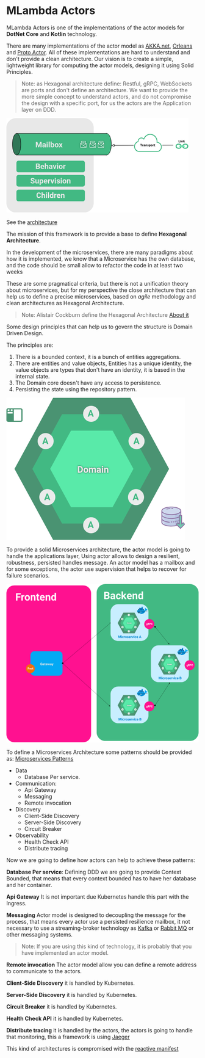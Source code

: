 # MLambda Actors
MLambda Actors is one of the implementations of the actor models for 
**DotNet Core** and **Kotlin** technology.

There are many implementations of the actor model as 
[AKKA.net](https://getakka.net/), [Orleans](https://dotnet.github.io/orleans) and [Proto Actor](http://proto.actor).
All of these implementations are hard to understand and don't provide a clean architecture.
Our vision is to create a simple, lightweight library for computing the actor models, designing it
using Solid Principles.

>Note: as Hexagonal architecture define: Restful, gRPC, WebSockets are ports and don't define an architecture. 
>We want to provide the more simple concept to understand actors, and do not compromise the
>design with a specific port, for us the actors are the Application layer on DDD.

![Actor](site/assets/actor.png)

See the [architecture](site/architecture.md)

The mission of this framework is to provide a base to define **Hexagonal Architecture**.

In the development of the microservices, there are many paradigms about how it is implemented,
we know that a Microservice has the own database, and the code should be small allow to
refactor the code in at least two weeks

These are some pragmatical criteria, but there is not a unification theory about microservices, but
for my perspective the close architecture that can help us to define a precise microservices,
based on *agile* methodology and clean architectures as Hexagonal Architecture.


> Note: Alistair Cockburn define the Hexagonal Architecture [About it](https://alistair.cockburn.us/hexagonal-architecture/)


Some design principles that can help us to govern the structure is Domain Driven Design.

The principles are:

1. There is a bounded context, it is a bunch of entities aggregations.
2. There are entities and value objects, Entities has a unique identity, the value objects are
types that don't have an identity, it is based in the internal state.
3. The Domain core doesn't have any access to persistence.
4. Persisting the state using the repository pattern.

 
![Hexagonal](site/assets/hexagonal.png)

To provide a solid Microservices architecture, the actor model is going to handle the applications layer,
Using actor allows to design a resilient, robustness, persisted handles message. An actor model
has a mailbox and for some exceptions, the actor
use supervision that helps to recover for failure scenarios. 


![Deployment](site/assets/deployment.png)

To define a Microservices Architecture some patterns should be provided as:
[Microservices Patterns](https://microservices.io/patterns/microservices.html)

- Data
    - Database Per service. 
- Communication:
    - Api Gateway
    - Messaging 
    - Remote invocation
- Discovery
    - Client-Side Discovery
    - Server-Side Discovery
    - Circuit Breaker
- Observability 
    - Health Check API
    - Distribute tracing

Now we are going to define how actors can help to achieve these patterns:

**Database Per service**: Defining DDD we are going to provide Context Bounded, that means that every context bounded
has to have her database and her container.

**Api Gateway** It is not important due Kubernetes handle this part with the Ingress.

**Messaging** Actor model is designed to decoupling the message for the process, that means every actor use
a persisted resilience mailbox, it not necessary to use a streaming-broker technology as [Kafka](https://kafka.apache.org/) or
[Rabbit MQ](https://www.rabbitmq.com/)  or other messaging systems. 

> Note: If you are using this kind of technology, it is probably that you have implemented an actor model.

**Remote invocation** The actor model allow you can define a remote address to communicate to the
actors.

**Client-Side Discovery** it is handled by Kubernetes.

**Server-Side Discovery** it is handled by Kubernetes.

**Circuit Breaker** it is handled by Kubernetes.

**Health Check API** it is handled by Kubernetes.

**Distribute tracing** it is handled by the actors, the actors is going to handle that monitoring, this
a framework is using [Jaeger](https://www.jaegertracing.io/)

This kind of architectures is compromised with the [reactive manifest](https://www.reactivemanifesto.org/)